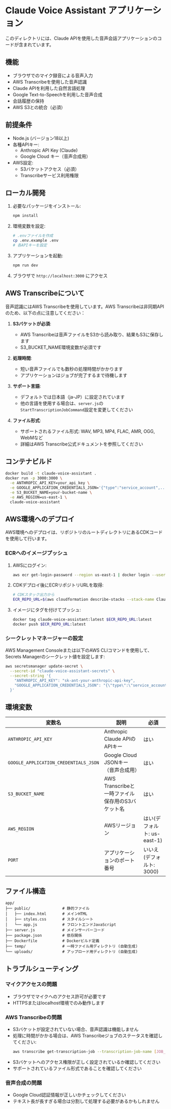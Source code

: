 # Claude Voice Assistant アプリケーション

このディレクトリには、Claude APIを使用した音声会話アプリケーションのコードが含まれています。

## 機能

- ブラウザでのマイク録音による音声入力
- AWS Transcribeを使用した音声認識
- Claude APIを利用した自然言語処理
- Google Text-to-Speechを利用した音声合成
- 会話履歴の保持
- AWS S3との統合（必須）

## 前提条件

- Node.js (バージョン18以上)
- 各種APIキー:
  - Anthropic API Key (Claude)
  - Google Cloud キー（音声合成用）
- AWS設定:
  - S3バケットアクセス（必須）
  - Transcribeサービス利用権限

## ローカル開発

1. 必要なパッケージをインストール:
   ```bash
   npm install
   ```

2. 環境変数を設定:
   ```bash
   # .envファイルを作成
   cp .env.example .env
   # 各APIキーを設定
   ```

3. アプリケーションを起動:
   ```bash
   npm run dev
   ```

4. ブラウザで `http://localhost:3000` にアクセス

## AWS Transcribeについて

音声認識にはAWS Transcribeを使用しています。AWS Transcribeは非同期APIのため、以下の点に注意してください：

1. **S3バケットが必須**: 
   - AWS Transcribeは音声ファイルをS3から読み取り、結果もS3に保存します
   - S3_BUCKET_NAME環境変数が必須です

2. **処理時間**:
   - 短い音声ファイルでも数秒の処理時間がかかります
   - アプリケーションはジョブが完了するまで待機します

3. **サポート言語**:
   - デフォルトでは日本語（ja-JP）に設定されています
   - 他の言語を使用する場合は、`server.js`の`StartTranscriptionJobCommand`設定を変更してください

4. **ファイル形式**:
   - サポートされるファイル形式: WAV, MP3, MP4, FLAC, AMR, OGG, WebMなど
   - 詳細はAWS Transcribe公式ドキュメントを参照してください

## コンテナビルド

```bash
docker build -t claude-voice-assistant .
docker run -p 3000:3000 \
  -e ANTHROPIC_API_KEY=your_api_key \
  -e GOOGLE_APPLICATION_CREDENTIALS_JSON='{"type":"service_account",...}' \
  -e S3_BUCKET_NAME=your-bucket-name \
  -e AWS_REGION=us-east-1 \
  claude-voice-assistant
```

## AWS環境へのデプロイ

AWS環境へのデプロイは、リポジトリのルートディレクトリにあるCDKコードを使用して行います。

### ECRへのイメージプッシュ

1. AWSにログイン:
   ```bash
   aws ecr get-login-password --region us-east-1 | docker login --username AWS --password-stdin [YOUR_ACCOUNT_ID].dkr.ecr.us-east-1.amazonaws.com
   ```

2. CDKデプロイ後にECRリポジトリURLを取得:
   ```bash
   # CDKスタック出力から
   ECR_REPO_URL=$(aws cloudformation describe-stacks --stack-name ClaudeVoiceAssistantStack --query "Stacks[0].Outputs[?OutputKey=='EcrRepositoryUri'].OutputValue" --output text)
   ```

3. イメージにタグを付けてプッシュ:
   ```bash
   docker tag claude-voice-assistant:latest $ECR_REPO_URL:latest
   docker push $ECR_REPO_URL:latest
   ```

### シークレットマネージャーの設定

AWS Management Consoleまたは以下のAWS CLIコマンドを使用して、Secrets Managerのシークレット値を設定します:

```bash
aws secretsmanager update-secret \
  --secret-id "claude-voice-assistant-secrets" \
  --secret-string '{
    "ANTHROPIC_API_KEY": "sk-ant-your-anthropic-api-key",
    "GOOGLE_APPLICATION_CREDENTIALS_JSON": "{\"type\":\"service_account\",\"project_id\":\"your-project-id\",\"private_key\":\"-----BEGIN PRIVATE KEY-----\\nYOUR_PRIVATE_KEY\\n-----END PRIVATE KEY-----\\n\",\"client_email\":\"your-service-account@your-project.iam.gserviceaccount.com\",\"client_id\":\"client-id\",\"auth_uri\":\"https://accounts.google.com/o/oauth2/auth\",\"token_uri\":\"https://oauth2.googleapis.com/token\",\"auth_provider_x509_cert_url\":\"https://www.googleapis.com/oauth2/v1/certs\",\"client_x509_cert_url\":\"https://www.googleapis.com/robot/v1/metadata/x509/your-service-account%40your-project.iam.gserviceaccount.com\",\"universe_domain\":\"googleapis.com\"}"
  }'
```

## 環境変数

| 変数名 | 説明 | 必須 |
|-------|------|------|
| `ANTHROPIC_API_KEY` | Anthropic Claude APIのAPIキー | はい |
| `GOOGLE_APPLICATION_CREDENTIALS_JSON` | Google Cloud JSONキー（音声合成用） | はい |
| `S3_BUCKET_NAME` | AWS Transcribeと一時ファイル保存用のS3バケット名 | はい |
| `AWS_REGION` | AWSリージョン | はい(デフォルト: us-east-1) |
| `PORT` | アプリケーションのポート番号 | いいえ(デフォルト: 3000) |

## ファイル構造

```
app/
├── public/              # 静的ファイル
│   ├── index.html       # メインHTML
│   ├── styles.css       # スタイルシート
│   └── app.js           # フロントエンドJavaScript
├── server.js            # メインサーバーコード
├── package.json         # 依存関係
├── Dockerfile           # Dockerビルド定義
├── temp/                # 一時ファイル用ディレクトリ (自動生成)
└── uploads/             # アップロード用ディレクトリ (自動生成)
```

## トラブルシューティング

### マイクアクセスの問題

- ブラウザでマイクへのアクセス許可が必要です
- HTTPSまたはlocalhost環境でのみ動作します

### AWS Transcribeの問題

- S3バケットが設定されていない場合、音声認識は機能しません
- 処理に時間がかかる場合は、AWS Transcribeジョブのステータスを確認してください:
  ```bash
  aws transcribe get-transcription-job --transcription-job-name [JOB_NAME]
  ```
- S3バケットへのアクセス権限が正しく設定されているか確認してください
- サポートされているファイル形式であることを確認してください

### 音声合成の問題

- Google Cloud認証情報が正しいかチェックしてください
- テキスト長が長すぎる場合は分割して処理する必要があるかもしれません
